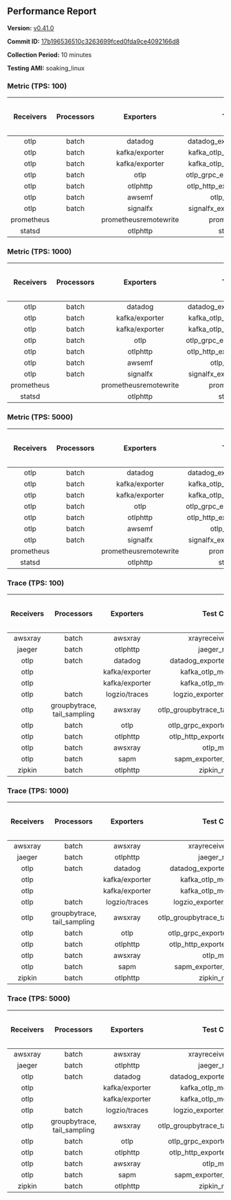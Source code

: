 ## Performance Report

**Version:** [v0.41.0](https://github.com/aws-observability/aws-otel-collector/releases/tag/v0.41.0)

**Commit ID:** [17b196536510c3263699fced0fda9ce4092166d8](https://github.com/aws-observability/aws-otel-collector/commit/17b196536510c3263699fced0fda9ce4092166d8)

**Collection Period:** 10 minutes

**Testing AMI:** soaking_linux


### Metric (TPS: 100)
| Receivers | Processors | Exporters | Test Case | Data Type | Instance Type | Avg CPU Usage (Percent) | Avg Memory Usage (Megabytes) | Max CPU Usage (Percent) | Max Memory Usage (Megabytes) |
|:---------:|:----------:|:---------:|:---------:|:---------:|:-------------:|:-----------------------:|:----------------------------:|:-----------------------:|:----------------------------:|
| otlp | batch | datadog | datadog_exporter_metric_mock | otlp | m5.2xlarge | 0.43 | 121.36 | 1.10 | 122.47 |
| otlp | batch | kafka/exporter | kafka_otlp_metric_mock_2_8_1 | otlp | m5.2xlarge | 3.87 | 128.22 | 10.40 | 142.16 |
| otlp | batch | kafka/exporter | kafka_otlp_metric_mock_3_2_0 | otlp | m5.2xlarge | 9.52 | 139.65 | 9.90 | 144.51 |
| otlp | batch | otlp | otlp_grpc_exporter_metric_mock | otlp | m5.2xlarge | 0.18 | 103.76 | 0.30 | 105.32 |
| otlp | batch | otlphttp | otlp_http_exporter_metric_mock | otlp | m5.2xlarge | 0.18 | 112.40 | 0.50 | 114.39 |
| otlp | batch | awsemf | otlp_metric_mock | otlp | m5.2xlarge | 0.37 | 114.94 | 0.60 | 117.26 |
| otlp | batch | signalfx | signalfx_exporter_metric_mock | otlp | m5.2xlarge | 0.22 | 119.85 | 0.50 | 121.61 |
| prometheus |  | prometheusremotewrite | prometheus_mock | prometheus | m5.2xlarge | 0.08 | 116.49 | 0.30 | 119.51 |
| statsd |  | otlphttp | statsd_mock | statsd | m5.2xlarge | 0.01 | 92.00 | 0.20 | 93.85 |

### Metric (TPS: 1000)
| Receivers | Processors | Exporters | Test Case | Data Type | Instance Type | Avg CPU Usage (Percent) | Avg Memory Usage (Megabytes) | Max CPU Usage (Percent) | Max Memory Usage (Megabytes) |
|:---------:|:----------:|:---------:|:---------:|:---------:|:-------------:|:-----------------------:|:----------------------------:|:-----------------------:|:----------------------------:|
| otlp | batch | datadog | datadog_exporter_metric_mock | otlp | m5.2xlarge | 1.94 | 132.77 | 2.10 | 134.19 |
| otlp | batch | kafka/exporter | kafka_otlp_metric_mock_2_8_1 | otlp | m5.2xlarge | 2.02 | 133.70 | 10.80 | 145.38 |
| otlp | batch | kafka/exporter | kafka_otlp_metric_mock_3_2_0 | otlp | m5.2xlarge | 0.46 | 132.45 | 0.70 | 133.45 |
| otlp | batch | otlp | otlp_grpc_exporter_metric_mock | otlp | m5.2xlarge | 0.47 | 126.39 | 0.70 | 129.01 |
| otlp | batch | otlphttp | otlp_http_exporter_metric_mock | otlp | m5.2xlarge | 0.58 | 134.88 | 0.80 | 140.98 |
| otlp | batch | awsemf | otlp_metric_mock | otlp | m5.2xlarge | 1.57 | 131.00 | 1.80 | 133.82 |
| otlp | batch | signalfx | signalfx_exporter_metric_mock | otlp | m5.2xlarge | 0.76 | 138.86 | 1.00 | 142.51 |
| prometheus |  | prometheusremotewrite | prometheus_mock | prometheus | m5.2xlarge | 0.75 | 144.05 | 1.20 | 152.97 |
| statsd |  | otlphttp | statsd_mock | statsd | m5.2xlarge | 0.01 | 92.16 | 0.20 | 94.04 |

### Metric (TPS: 5000)
| Receivers | Processors | Exporters | Test Case | Data Type | Instance Type | Avg CPU Usage (Percent) | Avg Memory Usage (Megabytes) | Max CPU Usage (Percent) | Max Memory Usage (Megabytes) |
|:---------:|:----------:|:---------:|:---------:|:---------:|:-------------:|:-----------------------:|:----------------------------:|:-----------------------:|:----------------------------:|
| otlp | batch | datadog | datadog_exporter_metric_mock | otlp | m5.2xlarge | 9.52 | 149.83 | 10.00 | 155.74 |
| otlp | batch | kafka/exporter | kafka_otlp_metric_mock_2_8_1 | otlp | m5.2xlarge | 3.80 | 140.02 | 10.00 | 150.18 |
| otlp | batch | kafka/exporter | kafka_otlp_metric_mock_3_2_0 | otlp | m5.2xlarge | 1.58 | 138.33 | 1.80 | 141.91 |
| otlp | batch | otlp | otlp_grpc_exporter_metric_mock | otlp | m5.2xlarge | 1.50 | 133.33 | 1.80 | 136.81 |
| otlp | batch | otlphttp | otlp_http_exporter_metric_mock | otlp | m5.2xlarge | 1.87 | 140.69 | 2.20 | 142.92 |
| otlp | batch | awsemf | otlp_metric_mock | otlp | m5.2xlarge | 7.10 | 138.52 | 7.40 | 140.62 |
| otlp | batch | signalfx | signalfx_exporter_metric_mock | otlp | m5.2xlarge | 3.40 | 137.58 | 3.70 | 141.95 |
| prometheus |  | prometheusremotewrite | prometheus_mock | prometheus | m5.2xlarge | 4.66 | 256.04 | 7.90 | 287.52 |
| statsd |  | otlphttp | statsd_mock | statsd | m5.2xlarge | 0.01 | 91.33 | 0.20 | 92.80 |

### Trace (TPS: 100)
| Receivers | Processors | Exporters | Test Case | Data Type | Instance Type | Avg CPU Usage (Percent) | Avg Memory Usage (Megabytes) | Max CPU Usage (Percent) | Max Memory Usage (Megabytes) |
|:---------:|:----------:|:---------:|:---------:|:---------:|:-------------:|:-----------------------:|:----------------------------:|:-----------------------:|:----------------------------:|
| awsxray | batch | awsxray | xrayreceiver_mock | xray | m5.2xlarge | 3.93 | 117.89 | 4.20 | 118.58 |
| jaeger | batch | otlphttp | jaeger_mock | jaeger | m5.2xlarge | 0.04 | 91.44 | 0.20 | 93.01 |
| otlp | batch | datadog | datadog_exporter_trace_mock | otlp | m5.2xlarge | 0.06 | 94.63 | 0.30 | 94.99 |
| otlp |  | kafka/exporter | kafka_otlp_mock_2_8_1 | otlp | m5.2xlarge | 0.18 | 98.19 | 0.40 | 102.35 |
| otlp |  | kafka/exporter | kafka_otlp_mock_3_2_0 | otlp | m5.2xlarge | 0.12 | 99.91 | 0.40 | 102.99 |
| otlp | batch | logzio/traces | logzio_exporter_trace_mock | otlp | m5.2xlarge | 0.04 | 91.17 | 0.20 | 93.66 |
| otlp | groupbytrace, tail_sampling | awsxray | otlp_groupbytrace_tailsampling_mock | otlp | m5.2xlarge | 0.03 | 91.00 | 0.20 | 94.25 |
| otlp | batch | otlp | otlp_grpc_exporter_trace_mock | otlp | m5.2xlarge | 0.05 | 90.68 | 0.20 | 92.32 |
| otlp | batch | otlphttp | otlp_http_exporter_trace_mock | otlp | m5.2xlarge | 0.05 | 92.86 | 0.20 | 95.63 |
| otlp | batch | awsxray | otlp_mock | otlp | m5.2xlarge | 0.05 | 91.32 | 0.20 | 94.09 |
| otlp | batch | sapm | sapm_exporter_trace_mock | otlp | m5.2xlarge | 0.05 | 91.95 | 0.20 | 94.40 |
| zipkin | batch | otlphttp | zipkin_mock | zipkin | m5.2xlarge | 0.04 | 93.00 | 0.20 | 95.96 |

### Trace (TPS: 1000)
| Receivers | Processors | Exporters | Test Case | Data Type | Instance Type | Avg CPU Usage (Percent) | Avg Memory Usage (Megabytes) | Max CPU Usage (Percent) | Max Memory Usage (Megabytes) |
|:---------:|:----------:|:---------:|:---------:|:---------:|:-------------:|:-----------------------:|:----------------------------:|:-----------------------:|:----------------------------:|
| awsxray | batch | awsxray | xrayreceiver_mock | xray | m5.2xlarge | 18.18 | 121.75 | 19.00 | 123.49 |
| jaeger | batch | otlphttp | jaeger_mock | jaeger | m5.2xlarge | 0.04 | 91.91 | 0.20 | 94.38 |
| otlp | batch | datadog | datadog_exporter_trace_mock | otlp | m5.2xlarge | 0.06 | 94.19 | 0.20 | 97.16 |
| otlp |  | kafka/exporter | kafka_otlp_mock_2_8_1 | otlp | m5.2xlarge | 0.06 | 96.68 | 0.30 | 98.41 |
| otlp |  | kafka/exporter | kafka_otlp_mock_3_2_0 | otlp | m5.2xlarge | 0.06 | 96.85 | 0.30 | 101.11 |
| otlp | batch | logzio/traces | logzio_exporter_trace_mock | otlp | m5.2xlarge | 0.04 | 90.25 | 0.20 | 93.49 |
| otlp | groupbytrace, tail_sampling | awsxray | otlp_groupbytrace_tailsampling_mock | otlp | m5.2xlarge | 0.03 | 93.85 | 0.20 | 96.51 |
| otlp | batch | otlp | otlp_grpc_exporter_trace_mock | otlp | m5.2xlarge | 0.04 | 91.87 | 0.30 | 93.31 |
| otlp | batch | otlphttp | otlp_http_exporter_trace_mock | otlp | m5.2xlarge | 0.04 | 91.67 | 0.30 | 94.14 |
| otlp | batch | awsxray | otlp_mock | otlp | m5.2xlarge | 0.04 | 90.58 | 0.20 | 93.18 |
| otlp | batch | sapm | sapm_exporter_trace_mock | otlp | m5.2xlarge | 0.05 | 92.09 | 0.20 | 94.81 |
| zipkin | batch | otlphttp | zipkin_mock | zipkin | m5.2xlarge | 0.04 | 92.64 | 0.20 | 95.23 |

### Trace (TPS: 5000)
| Receivers | Processors | Exporters | Test Case | Data Type | Instance Type | Avg CPU Usage (Percent) | Avg Memory Usage (Megabytes) | Max CPU Usage (Percent) | Max Memory Usage (Megabytes) |
|:---------:|:----------:|:---------:|:---------:|:---------:|:-------------:|:-----------------------:|:----------------------------:|:-----------------------:|:----------------------------:|
| awsxray | batch | awsxray | xrayreceiver_mock | xray | m5.2xlarge | 25.21 | 134.75 | 26.20 | 137.57 |
| jaeger | batch | otlphttp | jaeger_mock | jaeger | m5.2xlarge | 0.04 | 92.47 | 0.20 | 94.54 |
| otlp | batch | datadog | datadog_exporter_trace_mock | otlp | m5.2xlarge | 0.06 | 93.83 | 0.20 | 96.97 |
| otlp |  | kafka/exporter | kafka_otlp_mock_2_8_1 | otlp | m5.2xlarge | 0.09 | 96.72 | 0.30 | 100.42 |
| otlp |  | kafka/exporter | kafka_otlp_mock_3_2_0 | otlp | m5.2xlarge | 0.19 | 98.60 | 0.40 | 100.64 |
| otlp | batch | logzio/traces | logzio_exporter_trace_mock | otlp | m5.2xlarge | 0.05 | 89.92 | 0.20 | 92.87 |
| otlp | groupbytrace, tail_sampling | awsxray | otlp_groupbytrace_tailsampling_mock | otlp | m5.2xlarge | 0.03 | 92.08 | 0.20 | 92.19 |
| otlp | batch | otlp | otlp_grpc_exporter_trace_mock | otlp | m5.2xlarge | 0.04 | 94.30 | 0.20 | 96.70 |
| otlp | batch | otlphttp | otlp_http_exporter_trace_mock | otlp | m5.2xlarge | 0.05 | 91.55 | 0.20 | 94.47 |
| otlp | batch | awsxray | otlp_mock | otlp | m5.2xlarge | 0.04 | 91.04 | 0.20 | 93.72 |
| otlp | batch | sapm | sapm_exporter_trace_mock | otlp | m5.2xlarge | 0.05 | 89.53 | 0.20 | 91.20 |
| zipkin | batch | otlphttp | zipkin_mock | zipkin | m5.2xlarge | 0.04 | 91.72 | 0.20 | 94.36 |
